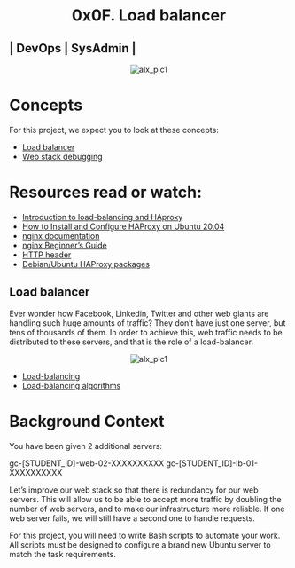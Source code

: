 <h1 align="center"> 0x0F. Load balancer </h1>

## | DevOps | SysAdmin |

<p align="center">
  <img src="https://github.com/Ezra-Mallo/0x0F-load_balancer/blob/main/0x0F-load_balancer/images/Udemy_pic1.png" alt="alx_pic1">
</p>

# Concepts
For this project, we expect you to look at these concepts:
* [Load balancer](#load-balancer)
* [Web stack debugging](https://github.com/Ezra-Mallo/alx-system_engineering-devops/blob/master/0x0D-web_stack_debugging_0/web_stack_debugging.md)

# Resources read or watch:

* [Introduction to load-balancing and HAproxy](https://www.digitalocean.com/community/tutorials/an-introduction-to-haproxy-and-load-balancing-concepts)
* [How to Install and Configure HAProxy on Ubuntu 20.04](https://linuxhostsupport.com/blog/how-to-install-and-configure-haproxy-on-ubuntu-20-04/)
* [nginx documentation](https://nginx.org/en/docs/)
* [nginx Beginner’s Guide](https://nginx.org/en/docs/beginners_guide.html)
* [HTTP header](https://www.techopedia.com/definition/27178/http-header)
* [Debian/Ubuntu HAProxy packages](https://haproxy.debian.net/)





## Load balancer
Ever wonder how Facebook, Linkedin, Twitter and other web giants are handling such huge amounts of traffic? They don’t have just one server, but tens of thousands of them. In order to achieve this, web traffic needs to be distributed to these servers, and that is the role of a load-balancer.
<p align="center">
  <img src="https://github.com/Ezra-Mallo/0x0F-load_balancer/blob/main/0x0F-load_balancer/images/load_balance.png" alt="alx_pic1">
</p>

* [Load-balancing](https://www.thegeekstuff.com/2016/01/load-balancer-intro/)
* [Load-balancing algorithms](https://community.f5.com/t5/technical-articles/intro-to-load-balancing-for-developers-the-algorithms/ta-p/273759)








# Background Context
You have been given 2 additional servers:

gc-[STUDENT_ID]-web-02-XXXXXXXXXX
gc-[STUDENT_ID]-lb-01-XXXXXXXXXX

Let’s improve our web stack so that there is redundancy for our web servers. This will allow us to be able to accept more traffic by doubling the number of web servers, and to make our infrastructure more reliable. If one web server fails, we will still have a second one to handle requests.

For this project, you will need to write Bash scripts to automate your work. All scripts must be designed to configure a brand new Ubuntu server to match the task requirements.



